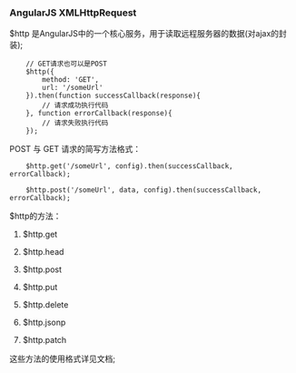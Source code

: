 
### AngularJS XMLHttpRequest

$http 是AngularJS中的一个核心服务，用于读取远程服务器的数据(对ajax的封装);

```
    // GET请求也可以是POST
    $http({
        method: 'GET',
        url: '/someUrl'
    }).then(function successCallback(response){
        // 请求成功执行代码
    }, function errorCallback(response){
        // 请求失败执行代码
    });

```
POST 与 GET 请求的简写方法格式：

```
    $http.get('/someUrl', config).then(successCallback, errorCallback);
    
    $http.post('/someUrl', data, config).then(successCallback, errorCallback);

```
$http的方法：

1. $http.get

2. $http.head

3. $http.post

4. $http.put

5. $http.delete

6. $http.jsonp

7. $http.patch

这些方法的使用格式详见文档;




















































































